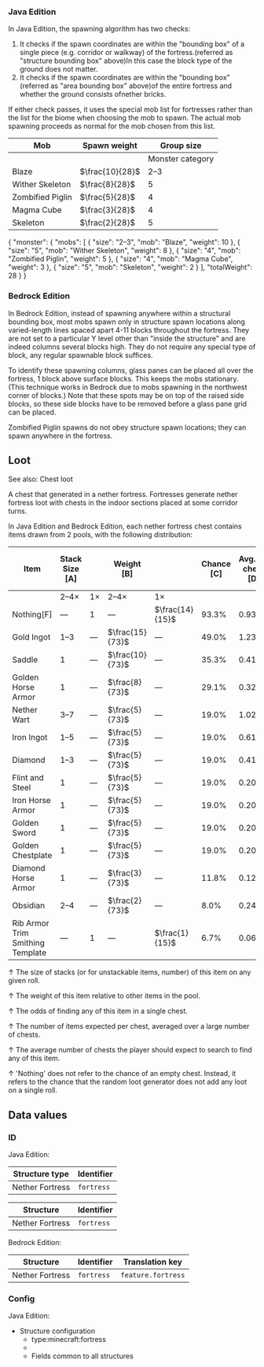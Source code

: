 ### Java Edition
In Java Edition, the spawning algorithm has two checks:

1. It checks if the spawn coordinates are within the "bounding box" of a single piece (e.g. corridor or walkway) of the fortress.(referred as "structure bounding box" above)In this case the block type of the ground does not matter.
2. It checks if the spawn coordinates are within the "bounding box"(referred as "area bounding box" above)of the entire fortress and whether the ground consists ofnether bricks.

If either check passes, it uses the special mob list for fortresses rather than the list for the biome when choosing the mob to spawn. The actual mob spawning proceeds as normal for the mob chosen from this list.

| Mob              | Spawn weight    | Group size       |
|------------------|-----------------|------------------|
|                  |                 | Monster category |
| Blaze            | $\frac{10}{28}$ | 2–3              |
| Wither Skeleton  | $\frac{8}{28}$  | 5                |
| Zombified Piglin | $\frac{5}{28}$  | 4                |
| Magma Cube       | $\frac{3}{28}$  | 4                |
| Skeleton         | $\frac{2}{28}$  | 5                |

{ "monster": { "mobs": [ { "size": "2&ndash;3", "mob": "Blaze", "weight": 10 }, { "size": "5", "mob": "Wither Skeleton", "weight": 8 }, { "size": "4", "mob": "Zombified Piglin", "weight": 5 }, { "size": "4", "mob": "Magma Cube", "weight": 3 }, { "size": "5", "mob": "Skeleton", "weight": 2 } ], "totalWeight": 28 } }
### Bedrock Edition
In Bedrock Edition, instead of spawning anywhere within a structural bounding box, most mobs spawn only in structure spawn locations along varied-length lines spaced apart 4-11 blocks throughout the fortress. They are not set to a particular Y level other than "inside the structure" and are indeed columns several blocks high. They do not require any special type of block, any regular spawnable block suffices. 

To identify these spawning columns, glass panes can be placed all over the fortress, 1 block above surface blocks. This keeps the mobs stationary. (This technique works in Bedrock due to mobs spawning in the northwest corner of blocks.) Note that these spots may be on top of the raised side blocks, so these side blocks have to be removed before a glass pane grid can be placed. 

Zombified Piglin spawns do not obey structure spawn locations; they can spawn anywhere in the fortress.

## Loot
See also: Chest loot

A chest that generated in a nether fortress.
Fortresses generate nether fortress loot with chests in the indoor sections placed at some corridor turns.

In Java Edition and Bedrock Edition, each nether fortress chest contains  items drawn from 2 pools,  with the following distribution: 

| Item                             | Stack Size  [A] |    | Weight   [B]    |                 | Chance   [C] | Avg.per chest   [D] | Avg. # cheststo search   [E] |
|----------------------------------|-----------------|----|-----------------|-----------------|--------------|---------------------|------------------------------|
|                                  | 2–4×            | 1× | 2–4×            | 1×              |              |                     |                              |
| Nothing[F]                       | —               | 1  | —               | $\frac{14}{15}$ | 93.3%        | 0.933               | 1.1                          |
| Gold Ingot                       | 1–3             | —  | $\frac{15}{73}$ | —               | 49.0%        | 1.233               | 2.0                          |
| Saddle                           | 1               | —  | $\frac{10}{73}$ | —               | 35.3%        | 0.411               | 2.8                          |
| Golden Horse Armor               | 1               | —  | $\frac{8}{73}$  | —               | 29.1%        | 0.329               | 3.4                          |
| Nether Wart                      | 3–7             | —  | $\frac{5}{73}$  | —               | 19.0%        | 1.027               | 5.3                          |
| Iron Ingot                       | 1–5             | —  | $\frac{5}{73}$  | —               | 19.0%        | 0.616               | 5.3                          |
| Diamond                          | 1–3             | —  | $\frac{5}{73}$  | —               | 19.0%        | 0.411               | 5.3                          |
| Flint and Steel                  | 1               | —  | $\frac{5}{73}$  | —               | 19.0%        | 0.205               | 5.3                          |
| Iron Horse Armor                 | 1               | —  | $\frac{5}{73}$  | —               | 19.0%        | 0.205               | 5.3                          |
| Golden Sword                     | 1               | —  | $\frac{5}{73}$  | —               | 19.0%        | 0.205               | 5.3                          |
| Golden Chestplate                | 1               | —  | $\frac{5}{73}$  | —               | 19.0%        | 0.205               | 5.3                          |
| Diamond Horse Armor              | 1               | —  | $\frac{3}{73}$  | —               | 11.8%        | 0.123               | 8.5                          |
| Obsidian                         | 2–4             | —  | $\frac{2}{73}$  | —               | 8.0%         | 0.247               | 12.5                         |
| Rib Armor Trim Smithing Template | —               | 1  | —               | $\frac{1}{15}$  | 6.7%         | 0.067               | 15.0                         |



↑ The size of stacks (or for unstackable items, number) of this item on any given roll.

↑ The weight of this item relative to other items in the pool.

↑ The odds of finding any of this item in a single chest.

↑ The number of items expected per chest, averaged over a large number of chests.

↑ The average number of chests the player should expect to search to find any of this item.

↑ 'Nothing' does not refer to the chance of an empty chest.  Instead, it refers to the chance that the random loot generator does not add any loot on a single roll.



## Data values
### ID
Java Edition:

| Structure type  | Identifier |
|-----------------|------------|
| Nether Fortress | `fortress` |

| Structure       | Identifier |
|-----------------|------------|
| Nether Fortress | `fortress` |

Bedrock Edition:

| Structure       | Identifier | Translation key    |
|-----------------|------------|--------------------|
| Nether Fortress | `fortress` | `feature.fortress` |

### Config
Java Edition:

- Structure configuration
	- type:minecraft:fortress
	- 
	- Fields common to all structures


